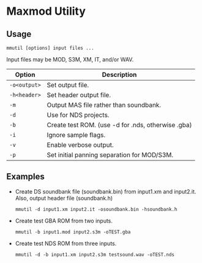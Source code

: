 # Maxmod Utility

## Usage

```
mmutil [options] input files ...
```

Input files may be MOD, S3M, XM, IT, and/or WAV.

Option       | Description
-------------|---------------------------------------------------
`-o<output>` | Set output file.
`-h<header>` | Set header output file.
`-m`         | Output MAS file rather than soundbank.
`-d`         | Use for NDS projects.
`-b`         | Create test ROM. (use -d for .nds, otherwise .gba)
`-i`         | Ignore sample flags.
`-v`         | Enable verbose output.
`-p`         | Set initial panning separation for MOD/S3M.

## Examples

- Create DS soundbank file (soundbank.bin) from input1.xm and input2.it. Also,
  output header file (soundbank.h)

  ```
  mmutil -d input1.xm input2.it -osoundbank.bin -hsoundbank.h
  ```

- Create test GBA ROM from two inputs.

  ```
  mmutil -b input1.mod input2.s3m -oTEST.gba
  ```

- Create test NDS ROM from three inputs.

  ```
  mmutil -d -b input1.xm input2.s3m testsound.wav -oTEST.nds
  ```
